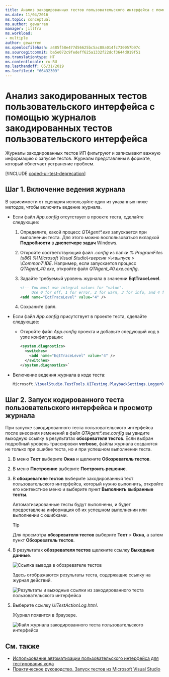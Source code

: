 ```yaml
---
title: Анализ закодированных тестов пользовательского интерфейса с помощью журналов закодированных тестов пользовательского интерфейса
ms.date: 11/04/2016
ms.topic: conceptual
ms.author: gewarren
manager: jillfra
ms.workload:
- multiple
author: gewarren
ms.openlocfilehash: a485f58e477d56625bc5ac88a014fc730057b97c
ms.sourcegitcommit: ba5e072c9fedeff625a1332f22dcf3644d019f51
ms.translationtype: HT
ms.contentlocale: ru-RU
ms.lasthandoff: 05/31/2019
ms.locfileid: "66432309"
---
```

# <a name="analyzing-coded-ui-tests-using-coded-ui-test-logs"></a>Анализ закодированных тестов пользовательского интерфейса с помощью журналов закодированных тестов пользовательского интерфейса

Журналы закодированных тестов ИП фильтруют и записывают важную информацию о запуске тестов. Журналы представлены в формате, который облегчает устранение проблем.

[!INCLUDE [coded-ui-test-deprecation](includes/coded-ui-test-deprecation.md)]

## <a name="step-1-enable-logging"></a>Шаг 1. Включение ведения журнала

В зависимости от сценария используйте один из указанных ниже методов, чтобы включить ведение журнала.

- Если файл *App.config* отсутствует в проекте теста, сделайте следующее:

   1. Определите, какой процесс *QTAgent\*.exe* запускается при выполнении теста. Для этого можно воспользоваться вкладкой **Подробности** в **диспетчере задач** Windows.
   
   2. Откройте соответствующий файл *.config* из папки *% ProgramFiles (x86) %\Microsoft Visual Studio\\\<версии >\\\<выпуск > \Common7\IDE*. Например, если запускается процесс *QTAgent_40.exe*, откройте файл *QTAgent_40.exe.config*.

   2. Задайте требуемый уровень журнала в значении **EqtTraceLevel**.
   
      ```xml
      <!-- You must use integral values for "value".
           Use 0 for off, 1 for error, 2 for warn, 3 for info, and 4 for verbose. -->
      <add name="EqtTraceLevel" value="4" />
      ```

   3. Сохраните файл.

- Если файл *App.config* присутствует в проекте теста, сделайте следующее:

    - Откройте файл *App.config* проекта и добавьте следующий код в узле конфигурации:

      ```xml
      <system.diagnostics>
        <switches>
          <add name="EqtTraceLevel" value="4" />
        </switches>
      </system.diagnostics>`
      ```

- Включение ведения журнала в коде теста:

   ```csharp
   Microsoft.VisualStudio.TestTools.UITesting.PlaybackSettings.LoggerOverrideState = HtmlLoggerState.AllActionSnapshot;
   ```

## <a name="step-2-run-your-coded-ui-test-and-view-the-log"></a>Шаг 2. Запуск кодированного теста пользовательского интерфейса и просмотр журнала

При запуске закодированного теста пользовательского интерфейса после внесения изменений в файл *QTAgent\*.exe.config* вы увидите выходную ссылку в результатах **обозревателя тестов**. Если выбран подробный уровень трассировки **verbose**, файлы журнала создаются не только при ошибке теста, но и при успешном выполнении теста.

1. В меню **Тест** выберите **Окна** и щелкните **Обозреватель тестов**.

2. В меню **Построение** выберите **Построить решение**.

3. В **обозревателе тестов** выберите закодированный тест пользовательского интерфейса, который нужно выполнить, откройте его контекстное меню и выберите пункт **Выполнить выбранные тесты**.

     Автоматизированные тесты будут выполнены, и будет предоставлена информация об их успешном выполнении или выполнении с ошибками.

    > [!TIP]
    > Для просмотра **обозревателя тестов** выберите **Тест** > **Окна**, а затем пункт **Обозреватель тестов**.

4. В результатах **обозревателя тестов** щелкните ссылку **Выходные данные**.

     ![Ссылка вывода в обозревателе тестов](../test/media/cuit_htmlactionlog1.png)

     Здесь отображаются результаты теста, содержащие ссылку на журнал действий.

     ![Результаты и выходные ссылки из закодированного теста пользовательского интерфейса](../test/media/cuit_htmlactionlog2.png)

5. Выберите ссылку *UITestActionLog.html*.

     Журнал появится в браузере.

     ![Файл журнала закодированного теста пользовательского интерфейса](../test/media/cuit_htmlactionlog3.png)

## <a name="see-also"></a>См. также

- [Использование автоматизации пользовательского интерфейса для тестирования кода](../test/use-ui-automation-to-test-your-code.md)
- [Практическое руководство. Запуск тестов из Microsoft Visual Studio](https://msdn.microsoft.com/Library/1a1207a9-2a33-4a1e-a1e3-ddf0181b1046)
